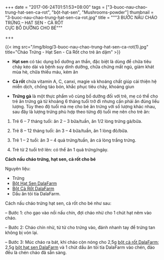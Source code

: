 +++
date = "2017-06-24T01:51:53+08:00"
tags = ["3-buoc-nau-chao-trung-hat-sen-ca-rot", "bột-hạt-sen", "Mushrooms-powder"]
thumbnail = "3-buoc-nau-chao-trung-hat-sen-ca-rot.jpg"
title = """3 BƯỚC NẤU CHÁO  
TRỨNG – HẠT SEN - CÀ RỐT  
 CỰC BỔ DƯỠNG CHO BÉ"""

+++
 
{{< img src="/img/blog/3-buoc-nau-chao-trung-hat-sen-ca-rot(1).jpg" title="Cháo Trứng - Hạt Sen - Cà Rốt cho trẻ ăn dặm" >}}


- **Hạt sen** có tác dụng bổ dưỡng an thần, đặc biệt là dùng để chữa tiêu chảy kéo dài và bệnh suy dinh dưỡng, chữa chứng mất ngủ, giảm khát mùa hè, chữa thiếu máu, kém ăn
 
- **Cà rốt** chứa vitamin A, C, canxi, magie và khoáng chất giúp cải thiện hệ miễn dịch, chống táo bón, khắc phục tiêu chảy, khoáng giun 

- **Trứng gà** là một thực phẩm vô cùng bổ dưỡng đối với trẻ, mẹ có thể cho trẻ ăn trứng gà từ khoảng 6 tháng tuổi trở đi nhưng cần phải ăn đúng liều lượng. Tùy theo độ tuổi mà mẹ cho bé ăn trứng với số lượng khác nhau, sau đây là lượng trứng phù hợp theo từng độ tuổi mẹ nên cho trẻ ăn:

1.	Trẻ 6 – 7 tháng tuổi: ăn 2 – 3 bữa/tuần, ăn 1/2 lòng trứng gà/bữa.

2.	Trẻ 8 – 12 tháng tuổi: ăn 3 – 4 bữa/tuần, ăn 1 lòng đỏ/bữa.

3.	Trẻ 1 – 2 tuổi: ăn 3 – 4 quả trứng/tuần, ăn cả lòng trắng trứng.

4.	Trẻ từ 2 tuổi trở lên: có thể ăn 1 quả trứng/ngày.

**Cách nấu cháo trứng,  hạt sen, cà rốt cho bé**

Nguyên liệu: 

* Trứng
* [Bột Hạt Sen DalaFarm](/san-pham/bot-hat-sen-50g)
* [Bột Cà Rốt DalaFarm](/san-pham/bot-ca-rot-50g)
* Dầu ăn tỏi tía DalaFarm.

Cách nấu cháo trứng hạt sen, cà rốt cho bé như sau:

– Bước 1: cho gạo vào nồi nấu chín, đợi cháo nhừ cho 1 chút hạt nêm vào cháo.

– Bước 2: Cháo chín nhừ, từ từ cho trứng vào, đánh nhanh tay để trứng tan không bị vón lại.

– Bước 3: Múc cháo ra bát, khi cháo còn nóng cho 2,5g [bột cà rốt DalaFarm](/san-pham/bot-ca-rot-50g); 2,5g [bột hạt sen DalaFarm](/san-pham/bot-hat-sen-50g) và 1 chút dầu ăn tỏi tía DalaFarm vào chén, đảo đều là chén cháo đã sẵn sàng.
